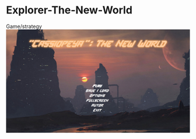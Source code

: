 # Explorer-The-New-World
Game/strategy   
![изображение](https://raw.githubusercontent.com/SergeyS85/Explorer-The-New-World/master/img/14-09-2021%2023-48-39.png)
